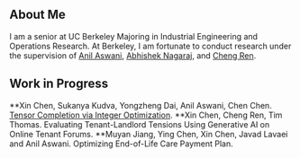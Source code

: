 ## About Me

I am a senior at UC Berkeley Majoring in Industrial Engineering and Operations Research. At Berkeley, I am fortunate to conduct research under the supervision of [Anil Aswani](https://vcresearch.berkeley.edu/faculty/anil-aswani), [Abhishek Nagaraj](https://www.abhishekn.com), and [Cheng Ren](https://www.albany.edu/ssw/faculty/cheng-ren).

## Work in Progress
**Xin Chen, Sukanya Kudva, Yongzheng Dai, Anil Aswani, Chen Chen. [Tensor Completion via Integer Optimization](https://arxiv.org/abs/2402.05141).
**Xin Chen, Cheng Ren, Tim Thomas. Evaluating Tenant-Landlord Tensions Using Generative AI on Online Tenant Forums.
**Muyan Jiang, Ying Chen, Xin Chen, Javad Lavaei and Anil Aswani. Optimizing End-of-Life Care Payment Plan.
